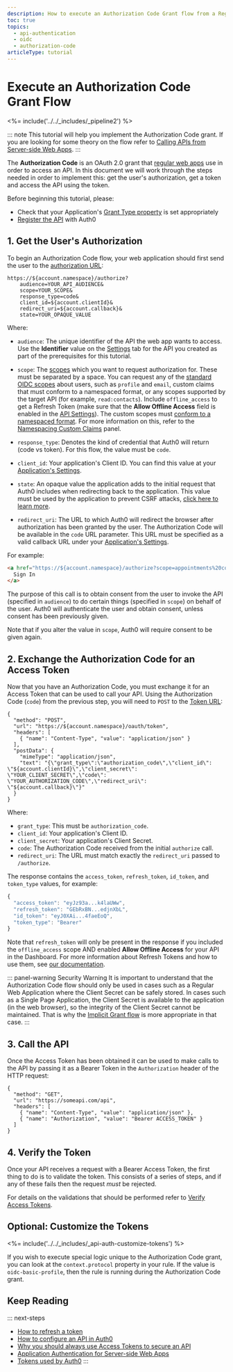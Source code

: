 ```yaml
---
description: How to execute an Authorization Code Grant flow from a Regular Web application
toc: true
topics:
  - api-authentication
  - oidc
  - authorization-code
articleType: tutorial
---
```

# Execute an Authorization Code Grant Flow

<%= include('../../_includes/_pipeline2') %>

::: note
This tutorial will help you implement the Authorization Code grant. If you are looking for some theory on the flow refer to [Calling APIs from Server-side Web Apps](/api-auth/grant/authorization-code).
:::

The __Authorization Code__ is an OAuth 2.0 grant that [regular web apps](/quickstart/webapp) use in order to access an API. In this document we will work through the steps needed in order to implement this: get the user's authorization, get a token and access the API using the token.

Before beginning this tutorial, please:

* Check that your Application's [Grant Type property](/applications/application-grant-types) is set appropriately
* [Register the API](/apis#how-to-configure-an-api-in-auth0) with Auth0

## 1. Get the User's Authorization

To begin an Authorization Code flow, your web application should first send the user to the [authorization URL](/api/authentication#authorization-code-grant):

```text
https://${account.namespace}/authorize?
    audience=YOUR_API_AUDIENCE&
    scope=YOUR_SCOPE&
    response_type=code&
    client_id=${account.clientId}&
    redirect_uri=${account.callback}&
    state=YOUR_OPAQUE_VALUE
```

Where:

* `audience`: The unique identifier of the API the web app wants to access. Use the **Identifier** value on the [Settings](${manage_url}/#/apis) tab for the API you created as part of the prerequisites for this tutorial.

* `scope`: The [scopes](/scopes) which you want to request authorization for. These must be separated by a space. You can request any of the [standard OIDC scopes](https://openid.net/specs/openid-connect-core-1_0.html#StandardClaims) about users, such as `profile` and `email`, custom claims that must conform to a namespaced format, or any scopes supported by the target API (for example, `read:contacts`). Include `offline_access` to get a Refresh Token (make sure that the __Allow Offline Access__ field is enabled in the [API Settings](${manage_url}/#/apis)). The custom scopes must [conform to a namespaced format](/api-auth/tutorials/adoption/scope-custom-claims). For more information on this, refer to the [Namespacing Custom Claims](#optional-customize-the-tokens) panel.

* `response_type`: Denotes the kind of credential that Auth0 will return (code vs token). For this flow, the value must be `code`.

* `client_id`: Your application's Client ID. You can find this value at your [Application's Settings](${manage_url}/#/applications/${account.clientId}/settings).

* `state`: An opaque value the application adds to the initial request that Auth0 includes when redirecting back to the application. This value must be used by the application to prevent CSRF attacks, [click here to learn more](/protocols/oauth-state).

* `redirect_uri`: The URL to which Auth0 will redirect the browser after authorization has been granted by the user. The Authorization Code will be available in the `code` URL parameter. This URL must be specified as a valid callback URL under your [Application's Settings](${manage_url}/#/applications/${account.clientId}/settings).

For example:

```html
<a href="https://${account.namespace}/authorize?scope=appointments%20contacts&audience=appointments:api&response_type=code&client_id=${account.clientId}&redirect_uri=${account.callback}">
  Sign In
</a>
```

The purpose of this call is to obtain consent from the user to invoke the API (specified in `audience`) to do certain things (specified in `scope`) on behalf of the user. Auth0 will authenticate the user and obtain consent, unless consent has been previously given.

Note that if you alter the value in `scope`, Auth0 will require consent to be given again.

## 2. Exchange the Authorization Code for an Access Token

Now that you have an Authorization Code, you must exchange it for an Access Token that can be used to call your API. Using the Authorization Code (`code`) from the previous step, you will need to `POST` to the [Token URL](/api/authentication?http#authorization-code):

```har
{
  "method": "POST",
  "url": "https://${account.namespace}/oauth/token",
  "headers": [
    { "name": "Content-Type", "value": "application/json" }
  ],
  "postData": {
    "mimeType": "application/json",
    "text": "{\"grant_type\":\"authorization_code\",\"client_id\": \"${account.clientId}\",\"client_secret\": \"YOUR_CLIENT_SECRET\",\"code\": \"YOUR_AUTHORIZATION_CODE\",\"redirect_uri\": \"${account.callback}\"}"
  }
}
```

Where:

* `grant_type`: This must be `authorization_code`.
* `client_id`: Your application's Client ID.
* `client_secret`: Your application's Client Secret.
* `code`: The Authorization Code received from the initial `authorize` call.
* `redirect_uri`: The URL must match exactly the `redirect_uri` passed to `/authorize`.

The response contains the `access_token`, `refresh_token`, `id_token`, and `token_type` values, for example:

```js
{
  "access_token": "eyJz93a...k4laUWw",
  "refresh_token": "GEbRxBN...edjnXbL",
  "id_token": "eyJ0XAi...4faeEoQ",
  "token_type": "Bearer"
}
```

Note that `refresh_token` will only be present in the response if you included the `offline_access` scope AND enabled __Allow Offline Access__ for your API in the Dashboard. For more information about Refresh Tokens and how to use them, see [our documentation](/tokens/refresh-token).

::: panel-warning Security Warning
It is important to understand that the Authorization Code flow should only be used in cases such as a Regular Web Application where the Client Secret can be safely stored. In cases such as a Single Page Application, the Client Secret is available to the application (in the web browser), so the integrity of the Client Secret cannot be maintained. That is why the [Implicit Grant flow](/api-auth/grant/implicit) is more appropriate in that case.
:::

## 3. Call the API

Once the Access Token has been obtained it can be used to make calls to the API by passing it as a Bearer Token in the `Authorization` header of the HTTP request:

```har
{
  "method": "GET",
  "url": "https://someapi.com/api",
  "headers": [
    { "name": "Content-Type", "value": "application/json" },
    { "name": "Authorization", "value": "Bearer ACCESS_TOKEN" }
  ]
}
```

## 4. Verify the Token

Once your API receives a request with a Bearer Access Token, the first thing to do is to validate the token. This consists of a series of steps, and if any of these fails then the request _must_ be rejected.

For details on the validations that should be performed refer to [Verify Access Tokens](/api-auth/tutorials/verify-access-token).

## Optional: Customize the Tokens

<%= include('../../_includes/_api-auth-customize-tokens') %>

If you wish to execute special logic unique to the Authorization Code grant, you can look at the `context.protocol` property in your rule. If the value is `oidc-basic-profile`, then the rule is running during the Authorization Code grant.

## Keep Reading

::: next-steps
- [How to refresh a token](/tokens/refresh-token)
- [How to configure an API in Auth0](/apis)
- [Why you should always use Access Tokens to secure an API](/api-auth/why-use-access-tokens-to-secure-apis)
- [Application Authentication for Server-side Web Apps](/application-auth/server-side-web)
- [Tokens used by Auth0](/tokens)
:::
